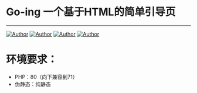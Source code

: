 # Go-ing 一个基于HTML的简单引导页

------
[![Author](https://img.shields.io/badge/TG:-@XLTSM-blue)](https://t.me/XLTSM)   [![Author](https://img.shields.io/badge/基于:-HTML-grean)](/)   [![Author](https://img.shields.io/badge/标签:-源码-red)](/)   [![Author](https://img.shields.io/badge/系统:-开源-yellow)](/)

环境要求：
=============
 - PHP：80（向下兼容到71）
 - 伪静态：纯静态
